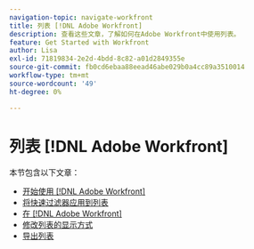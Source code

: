 ```yaml
---
navigation-topic: navigate-workfront
title: 列表 [!DNL Adobe Workfront]
description: 查看这些文章，了解如何在Adobe Workfront中使用列表。
feature: Get Started with Workfront
author: Lisa
exl-id: 71819834-2e2d-4bdd-8c82-a01d2849355e
source-git-commit: fb0cd6ebaa88eead46abe029b0a4cc89a3510014
workflow-type: tm+mt
source-wordcount: '49'
ht-degree: 0%

---
```


# 列表 [!DNL Adobe Workfront]

本节包含以下文章：

* [开始使用 [!DNL Adobe Workfront]](../../../workfront-basics/navigate-workfront/use-lists/view-items-in-a-list.md)
* [将快速过滤器应用到列表](../../../workfront-basics/navigate-workfront/use-lists/apply-quick-filter-list.md)
* [在 [!DNL Adobe Workfront]](../../../workfront-basics/navigate-workfront/use-lists/inline-edit-objects.md)
* [修改列表的显示方式](../../../workfront-basics/navigate-workfront/use-lists/modify-list-display.md)
* [导出列表](../../../workfront-basics/navigate-workfront/use-lists/export-lists.md)
